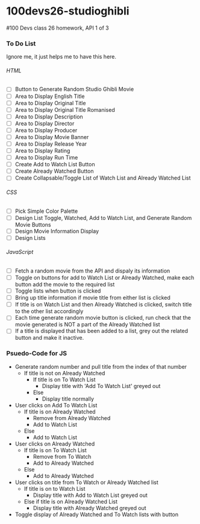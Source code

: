 # 100devs26-studioghibli
#100 Devs class 26 homework, API 1 of 3

### To Do List
Ignore me, it just helps me to have this here.

###### HTML
- [ ] Button to Generate Random Studio Ghibli Movie
- [ ] Area to Display English Title
- [ ] Area to Display Original Title
- [ ] Area to Display Original Title Romanised
- [ ] Area to Display Description
- [ ] Area to Display Director
- [ ] Area to Display Producer
- [ ] Area to Display Movie Banner
- [ ] Area to Display Release Year
- [ ] Area to Display Rating
- [ ] Area to Display Run Time
- [ ] Create Add to Watch List Button
- [ ] Create Already Watched Button
- [ ] Create Collapsable/Toggle List of Watch List and Already Watched List

###### CSS
- [ ] Pick Simple Color Palette
- [ ] Design List Toggle, Watched, Add to Watch List, and Generate Random Movie Buttons
- [ ] Design Movie Information Display
- [ ] Design Lists

###### JavaScript
- [ ] Fetch a random movie from the API and dispaly its information
- [ ] Toggle on buttons for add to Watch List or Already Watched, make each button add the movie to the required list
- [ ] Toggle lists when button is clicked
- [ ] Bring up title information if movie title from either list is clicked
- [ ] If title is on Watch List and then Already Watched is clicked, switch title to the other list accordingly
- [ ] Each time generate random movie button is clicked, run check that the movie generated is NOT a part of the Already Watched list
- [ ] If a title is displayed that has been added to a list, grey out the related button and make it inactive.

### Psuedo-Code for JS
- Generate random number and pull title from the index of that number
    - If title is not on Already Watched
        - If title is on To Watch List
            - Display title with 'Add To Watch List' greyed out
        - Else
            - Display title normally
- User clicks on Add To Watch List
    - If title is on Already Watched
        - Remove from Already Watched
        - Add to Watch List
    - Else
        - Add to Watch List
- User clicks on Already Watched
    - If title is on To Watch List
        - Remove from To Watch
        - Add to Already Watched
    - Else
        - Add to Already Watched
- User clicks on title from To Watch or Already Watched list
    - If title is on to Watch List
        - Display title with Add to Watch List greyed out
    - Else if title is on Already Watched List
        - Display title with Already Watched greyed out
- Toggle display of Already Watched and To Watch lists with button
